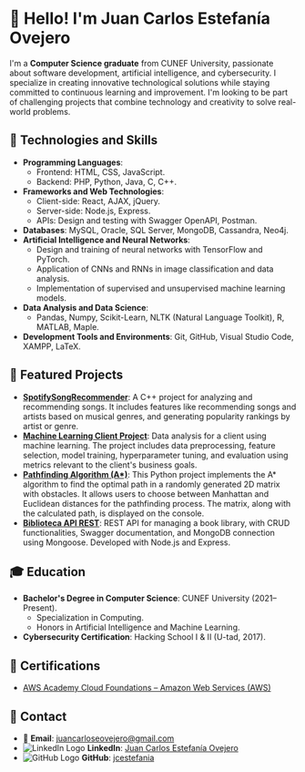 # 👋 Hello! I'm Juan Carlos Estefanía Ovejero

I'm a **Computer Science graduate** from CUNEF University, passionate about software development, artificial intelligence, and cybersecurity. I specialize in creating innovative technological solutions while staying committed to continuous learning and improvement. I'm looking to be part of challenging projects that combine technology and creativity to solve real-world problems.

## 🚀 Technologies and Skills
- **Programming Languages**:
  - Frontend: HTML, CSS, JavaScript.
  - Backend: PHP, Python, Java, C, C++.
- **Frameworks and Web Technologies**:
  - Client-side: React, AJAX, jQuery.
  - Server-side: Node.js, Express.
  - APIs: Design and testing with Swagger OpenAPI, Postman.
- **Databases**: MySQL, Oracle, SQL Server, MongoDB, Cassandra, Neo4j.
- **Artificial Intelligence and Neural Networks**:
  - Design and training of neural networks with TensorFlow and PyTorch.
  - Application of CNNs and RNNs in image classification and data analysis.
  - Implementation of supervised and unsupervised machine learning models.
- **Data Analysis and Data Science**:
  - Pandas, Numpy, Scikit-Learn, NLTK (Natural Language Toolkit), R, MATLAB, Maple.
- **Development Tools and Environments**: Git, GitHub, Visual Studio Code, XAMPP, LaTeX.

## 🌟 Featured Projects
- **[SpotifySongRecommender](https://github.com/jcestefania/SpotifySongRecommender)**: A C++ project for analyzing and recommending songs. It includes features like recommending songs and artists based on musical genres, and generating popularity rankings by artist or genre.
- **[Machine Learning Client Project](https://github.com/jcestefania/machine-learning-client-project)**: Data analysis for a client using machine learning. The project includes data preprocessing, feature selection, model training, hyperparameter tuning, and evaluation using metrics relevant to the client's business goals.
- **[Pathfinding Algorithm (A*)](https://github.com/jcestefania/Pathfinding-Algorithm-using-A-Star-in-a-2D-Matrix)**: This Python project implements the A* algorithm to find the optimal path in a randomly generated 2D matrix with obstacles. It allows users to choose between Manhattan and Euclidean distances for the pathfinding process. The matrix, along with the calculated path, is displayed on the console.
- **[Biblioteca API REST](https://github.com/jcestefania/biblioteca-api)**: REST API for managing a book library, with CRUD functionalities, Swagger documentation, and MongoDB connection using Mongoose. Developed with Node.js and Express.

## 🎓 Education
- **Bachelor's Degree in Computer Science**: CUNEF University (2021–Present).  
  - Specialization in Computing.  
  - Honors in Artificial Intelligence and Machine Learning.
- **Cybersecurity Certification**: Hacking School I & II (U-tad, 2017).

## 💼 Certifications
- [AWS Academy Cloud Foundations – Amazon Web Services (AWS)](https://www.credly.com/badges/57da8153-bfba-4f82-b8be-6b7fdcda570f/public_url)

## 📩 Contact
- 📧 **Email**: [juancarloseovejero@gmail.com](mailto:juancarloseovejero@gmail.com)
- ![LinkedIn Logo](https://img.icons8.com/material-outlined/20/0077b5/linkedin.png) **LinkedIn**: [Juan Carlos Estefanía Ovejero](https://www.linkedin.com/in/juan-carlos-estefanía-ovejero-b4b8862b3)
- ![GitHub Logo](https://img.icons8.com/material-outlined/20/000000/github.png) **GitHub**: [jcestefania](https://github.com/jcestefania)
